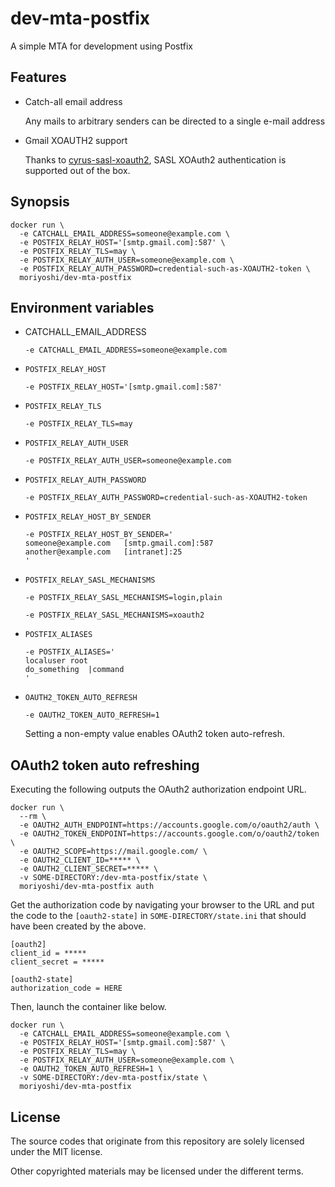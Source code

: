 # dev-mta-postfix

A simple MTA for development using Postfix

## Features

* Catch-all email address

  Any mails to arbitrary senders can be directed to a single e-mail address

* Gmail XOAUTH2 support

  Thanks to [cyrus-sasl-xoauth2](https://github.com/moriyoshi/cyrus-sasl-xoauth2), SASL XOAuth2 authentication is supported out of the box.

## Synopsis

```
docker run \
  -e CATCHALL_EMAIL_ADDRESS=someone@example.com \
  -e POSTFIX_RELAY_HOST='[smtp.gmail.com]:587' \
  -e POSTFIX_RELAY_TLS=may \
  -e POSTFIX_RELAY_AUTH_USER=someone@example.com \
  -e POSTFIX_RELAY_AUTH_PASSWORD=credential-such-as-XOAUTH2-token \
  moriyoshi/dev-mta-postfix
```

## Environment variables

* CATCHALL_EMAIL_ADDRESS

  ```
  -e CATCHALL_EMAIL_ADDRESS=someone@example.com
  ```
* `POSTFIX_RELAY_HOST`

  ```
  -e POSTFIX_RELAY_HOST='[smtp.gmail.com]:587'
  ```

* `POSTFIX_RELAY_TLS`

  ```
  -e POSTFIX_RELAY_TLS=may
  ```

* `POSTFIX_RELAY_AUTH_USER`

  ```
  -e POSTFIX_RELAY_AUTH_USER=someone@example.com
  ```

* `POSTFIX_RELAY_AUTH_PASSWORD`

  ```
  -e POSTFIX_RELAY_AUTH_PASSWORD=credential-such-as-XOAUTH2-token
  ```

* `POSTFIX_RELAY_HOST_BY_SENDER`

  ```
  -e POSTFIX_RELAY_HOST_BY_SENDER='
  someone@example.com	[smtp.gmail.com]:587
  another@example.com	[intranet]:25
  '
  ```

* `POSTFIX_RELAY_SASL_MECHANISMS`
  ```
  -e POSTFIX_RELAY_SASL_MECHANISMS=login,plain
  ```

  ```
  -e POSTFIX_RELAY_SASL_MECHANISMS=xoauth2
  ```

* `POSTFIX_ALIASES`

  ```
  -e POSTFIX_ALIASES='
  localuser	root
  do_something	|command
  '
  ```

* `OAUTH2_TOKEN_AUTO_REFRESH`

  ```
  -e OAUTH2_TOKEN_AUTO_REFRESH=1
  ```

  Setting a non-empty value enables OAuth2 token auto-refresh.


## OAuth2 token auto refreshing

Executing the following outputs the OAuth2 authorization endpoint URL.

```
docker run \
  --rm \
  -e OAUTH2_AUTH_ENDPOINT=https://accounts.google.com/o/oauth2/auth \
  -e OAUTH2_TOKEN_ENDPOINT=https://accounts.google.com/o/oauth2/token \
  -e OAUTH2_SCOPE=https://mail.google.com/ \
  -e OAUTH2_CLIENT_ID=***** \
  -e OAUTH2_CLIENT_SECRET=***** \
  -v SOME-DIRECTORY:/dev-mta-postfix/state \
  moriyoshi/dev-mta-postfix auth
```

Get the authorization code by navigating your browser to the URL and put the code to the `[oauth2-state]` in `SOME-DIRECTORY/state.ini` that should have been created by the above.

```
[oauth2]
client_id = *****
client_secret = *****

[oauth2-state]
authorization_code = HERE
```

Then, launch the container like below.

```
docker run \
  -e CATCHALL_EMAIL_ADDRESS=someone@example.com \
  -e POSTFIX_RELAY_HOST='[smtp.gmail.com]:587' \
  -e POSTFIX_RELAY_TLS=may \
  -e POSTFIX_RELAY_AUTH_USER=someone@example.com \
  -e OAUTH2_TOKEN_AUTO_REFRESH=1 \
  -v SOME-DIRECTORY:/dev-mta-postfix/state \
  moriyoshi/dev-mta-postfix
```

## License

The source codes that originate from this repository are solely licensed under the MIT license.

Other copyrighted materials may be licensed under the different terms.
